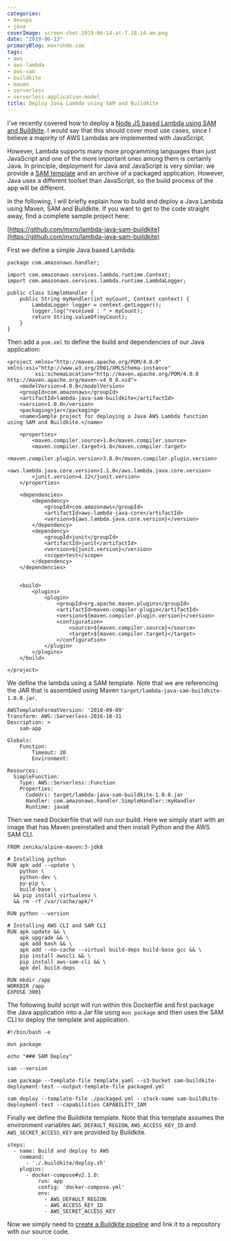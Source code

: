 ```yaml
---
categories:
- devops
- java
coverImage: screen-shot-2019-06-14-at-7.18.14-am.png
date: "2019-06-13"
primaryBlog: maxrohde.com
tags:
- aws
- aws-lambda
- aws-sam
- buildkite
- maven
- serverless
- serverless-application-model
title: Deploy Java Lambda using SAM and Buildkite
---
```


I've recently covered how to deploy a [Node JS based Lambda using SAM and Buildkite](https://maxrohde.com/2019/06/08/deploy-lambda-using-sam-and-buildkite/). I would say that this should cover most use cases, since I believe a majority of AWS Lambdas are implemented with JavaScript.

However, Lambda supports many more programming languages than just JavaScript and one of the more important ones among them is certainly Java. In principle, deployment for Java and JavaScript is very similar: we provide a [SAM template](https://docs.aws.amazon.com/serverless-application-model/latest/developerguide/what-is-sam.html) and an archive of a packaged application. However, Java uses a different toolset than JavaScript, so the build process of the app will be different.

In the following, I will briefly explain how to build and deploy a Java Lambda using Maven, SAM and Buildkite. If you want to get to the code straight away, find a complete sample project here:

[https://github.com/mxro/lambda-java-sam-buildkite](https://github.com/mxro/lambda-java-sam-buildkite)

First we define a simple Java based Lambda:

```
package com.amazonaws.handler;

import com.amazonaws.services.lambda.runtime.Context;
import com.amazonaws.services.lambda.runtime.LambdaLogger;

public class SimpleHandler {
    public String myHandler(int myCount, Context context) {
        LambdaLogger logger = context.getLogger();
        logger.log("received : " + myCount);
        return String.valueOf(myCount);
    }
}
```

Then add a `pom.xml` to define the build and dependencies of our Java application:

```
<project xmlns="http://maven.apache.org/POM/4.0.0" xmlns:xsi="http://www.w3.org/2001/XMLSchema-instance"
         xsi:schemaLocation="http://maven.apache.org/POM/4.0.0 http://maven.apache.org/maven-v4_0_0.xsd">
    <modelVersion>4.0.0</modelVersion>
    <groupId>com.amazonaws</groupId>
    <artifactId>lambda-java-sam-buildkite</artifactId>
    <version>1.0.0</version>
    <packaging>jar</packaging>
    <name>Sample project for deploying a Java AWS Lambda function using SAM and Buildkite.</name>

    <properties>
        <maven.compiler.source>1.8</maven.compiler.source>
        <maven.compiler.target>1.8</maven.compiler.target>
        <maven.compiler.plugin.version>3.8.0</maven.compiler.plugin.version>
        <aws.lambda.java.core.version>1.1.0</aws.lambda.java.core.version>
        <junit.version>4.12</junit.version>
    </properties>

    <dependencies>
        <dependency>
            <groupId>com.amazonaws</groupId>
            <artifactId>aws-lambda-java-core</artifactId>
            <version>${aws.lambda.java.core.version}</version>
        </dependency>
        <dependency>
            <groupId>junit</groupId>
            <artifactId>junit</artifactId>
            <version>${junit.version}</version>
            <scope>test</scope>
        </dependency>
    </dependencies>


    <build>
        <plugins>
            <plugin>
                <groupId>org.apache.maven.plugins</groupId>
                <artifactId>maven-compiler-plugin</artifactId>
                <version>${maven.compiler.plugin.version}</version>
                <configuration>
                    <source>${maven.compiler.source}</source>
                    <target>${maven.compiler.target}</target>
                </configuration>
            </plugin>
        </plugins>
    </build>

</project>
```

We define the lambda using a SAM template. Note that we are referencing the JAR that is assembled using Maven `target/lambda-java-sam-buildkite-1.0.0.jar`.

```
AWSTemplateFormatVersion: '2010-09-09'
Transform: AWS::Serverless-2016-10-31
Description: >
    sam-app

Globals:
    Function:
        Timeout: 20
        Environment:

Resources:
  SimpleFunction:
    Type: AWS::Serverless::Function
    Properties:
      CodeUri: target/lambda-java-sam-buildkite-1.0.0.jar
      Handler: com.amazonaws.handler.SimpleHandler::myHandler
      Runtime: java8
```

Then we need Dockerfile that will run our build. Here we simply start with an image that has Maven preinstalled and then install Python and the AWS SAM CLI.

```
FROM zenika/alpine-maven:3-jdk8

# Installing python
RUN apk add --update \
    python \
    python-dev \
    py-pip \
    build-base \
  && pip install virtualenv \
  && rm -rf /var/cache/apk/*

RUN python --version

# Installing AWS CLI and SAM CLI
RUN apk update && \
    apk upgrade && \
    apk add bash && \
    apk add --no-cache --virtual build-deps build-base gcc && \
    pip install awscli && \
    pip install aws-sam-cli && \
    apk del build-deps

RUN mkdir /app
WORKDIR /app
EXPOSE 3001
```

The following build script will run within this Dockerfile and first package the Java application into a Jar file using `mvn package` and then uses the SAM CLI to deploy the template and application.

```
#!/bin/bash -e

mvn package

echo "### SAM Deploy"

sam --version

sam package --template-file template.yaml --s3-bucket sam-buildkite-deployment-test --output-template-file packaged.yml

sam deploy --template-file ./packaged.yml --stack-name sam-buildkite-deployment-test --capabilities CAPABILITY_IAM
```

Finally we define the Buildkite template. Note that this template assumes the environment variables `AWS_DEFAULT_REGION`, `AWS_ACCESS_KEY_ID` and `AWS_SECRET_ACCESS_KEY` are provided by Buildkite.

```
steps:
  - name: Build and deploy to AWS
    command:
      - './.buildkite/deploy.sh'
    plugins:
      - docker-compose#v2.1.0:
          run: app
          config: 'docker-compose.yml'
          env:
            - AWS_DEFAULT_REGION
            - AWS_ACCESS_KEY_ID
            - AWS_SECRET_ACCESS_KEY
```

Now we simply need to [create a Buildkite pipeline](https://buildkite.com/docs/pipelines) and link it to a repository with our source code.